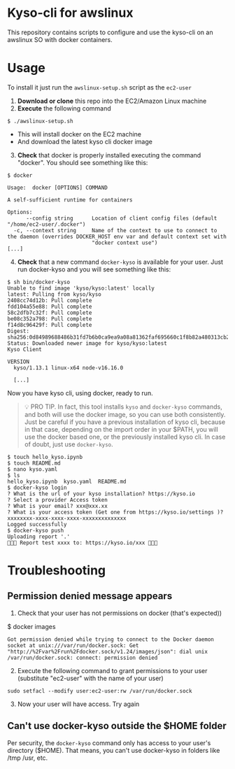 # Kyso-cli for awslinux

This repository contains scripts to configure and use the kyso-cli on an awslinux SO with docker containers.

# Usage

To install it just run the `awslinux-setup.sh` script as the `ec2-user`

1. **Download or clone** this repo into the EC2/Amazon Linux machine
2. **Execute** the following command

```shell
$ ./awslinux-setup.sh
```
* This will install docker on the EC2 machine
* And download the latest kyso cli docker image

3. **Check** that docker is properly installed executing the command "docker". You should see something like this:

```shell
$ docker

Usage:  docker [OPTIONS] COMMAND

A self-sufficient runtime for containers

Options:
      --config string      Location of client config files (default "/home/ec2-user/.docker")
  -c, --context string     Name of the context to use to connect to the daemon (overrides DOCKER_HOST env var and default context set with
                           "docker context use")
[...]
```

4. **Check** that a new command `docker-kyso` is available for your user. Just run docker-kyso and you will see something like this:

```shell
$ sh bin/docker-kyso
Unable to find image 'kyso/kyso:latest' locally
latest: Pulling from kyso/kyso
2408cc74d12b: Pull complete
fdd104a55e88: Pull complete
58c2dfb7c32f: Pull complete
be08c352a798: Pull complete
f14d8c96429f: Pull complete
Digest: sha256:0d84989688486b31fd7b6b0ca9ea9a08a81362faf695660c1f8b82a480313cb2
Status: Downloaded newer image for kyso/kyso:latest
Kyso Client

VERSION
  kyso/1.13.1 linux-x64 node-v16.16.0

  [...]
```

Now you have kyso cli, using docker, ready to run. 

> 💡 PRO TIP. In fact, this tool installs `kyso` and `docker-kyso` commands, and both will use the docker image, so you can use both consistently. Just be careful if you have a previous installation of kyso cli, because in that case, depending on the import order in your $PATH, you will use the docker based one, or the previously installed kyso cli. In case of doubt, just use `docker-kyso`.

```shell
$ touch hello_kyso.ipynb
$ touch README.md
$ nano kyso.yaml
$ ls
hello_kyso.ipynb  kyso.yaml  README.md
$ docker-kyso login
? What is the url of your kyso installation? https://kyso.io
? Select a provider Access token
? What is your email? xxx@xxx.xx
? What is your access token (Get one from https://kyso.io/settings )? xxxxxxxx-xxxx-xxxx-xxxx-xxxxxxxxxxxxxx
Logged successfully
$ docker-kyso push
Uploading report '.'
🎉🎉🎉 Report test xxxx to: https://kyso.io/xxx 🎉🎉🎉
```

# Troubleshooting

## Permission denied message appears

1. Check that your user has not permissions on docker (that's expected))

$ docker images

```shell
Got permission denied while trying to connect to the Docker daemon socket at unix:///var/run/docker.sock: Get "http://%2Fvar%2Frun%2Fdocker.sock/v1.24/images/json": dial unix /var/run/docker.sock: connect: permission denied
```

2. Execute the following command to grant permissions to your user (substitute "ec2-user" with the name of your user)

```shell
sudo setfacl --modify user:ec2-user:rw /var/run/docker.sock
```

3. Now your user will have access. Try again

## Can't use docker-kyso outside the $HOME folder

Per security, the `docker-kyso` command only has access to your user's directory ($HOME). That means, you can't use docker-kyso in folders like /tmp /usr, etc.
